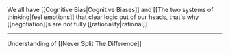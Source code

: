 We all have [[Cognitive Bias|Cognitive Biases]] and [[The two systems of thinking|feel emotions]] that clear logic out of our heads,  that's why [[negotiation]]s are not fully [[rationality|rational]]

---

Understanding of [[Never Split The Difference]]